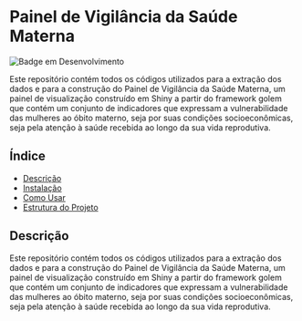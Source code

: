 # Painel de Vigilância da Saúde Materna

![Badge em Desenvolvimento](http://img.shields.io/static/v1?label=STATUS&message=EM%20DESENVOLVIMENTO&color=GREEN&style=for-the-badge)

Este repositório contém todos os códigos utilizados para a extração dos dados e para a construção do Painel de Vigilância da Saúde Materna, um painel de visualização construído em Shiny a partir do framework golem que contém um conjunto de indicadores que expressam a vulnerabilidade das mulheres ao óbito materno, seja por suas condições socioeconômicas, seja pela atenção à saúde recebida ao longo da sua vida reprodutiva. 

## Índice

- [Descrição](#descrição)
- [Instalação](#instalação)
- [Como Usar](#como-usar)
- [Estrutura do Projeto](#estrutura-do-projeto)

## Descrição

Este repositório contém todos os códigos utilizados para a extração dos dados e para a construção do Painel de Vigilância da Saúde Materna, um painel de visualização construído em Shiny a partir do framework golem que contém um conjunto de indicadores que expressam a vulnerabilidade das mulheres ao óbito materno, seja por suas condições socioeconômicas, seja pela atenção à saúde recebida ao longo da sua vida reprodutiva. 


